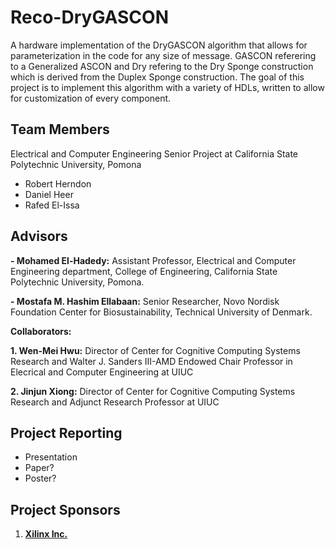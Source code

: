 # Reco-DryGASCON
A hardware implementation of the DryGASCON algorithm that allows for parameterization in the code for any size of message. GASCON referering to a Generalized ASCON and Dry refering to the Dry Sponge construction which is derived from the Duplex Sponge construction. The goal of this project is to implement this algorithm with a variety of HDLs, written to allow for customization of every component.  

## Team Members
Electrical and Computer Engineering Senior Project at California State Polytechnic University, Pomona
- Robert Herndon
- Daniel Heer
- Rafed El-Issa

## Advisors

**- Mohamed El-Hadedy:** Assistant Professor, Electrical and Computer Engineering department, College of Engineering, California State Polytechnic University, Pomona.

**- Mostafa M. Hashim Ellabaan:** Senior Researcher, Novo Nordisk Foundation Center for Biosustainability, Technical University of Denmark.  


**Collaborators:**

**1. Wen-Mei Hwu:**  Director of Center for Cognitive Computing Systems Research and Walter J. Sanders III-AMD Endowed Chair Professor in Elecrical and Computer Engineering at UIUC 

**2. Jinjun Xiong:** Director of Center for Cognitive Computing Systems Research and Adjunct Research Professor at UIUC  

## Project Reporting
- Presentation
- Paper?
- Poster?

## Project Sponsors

1. **[Xilinx Inc.](https://www.xilinx.com/)**
